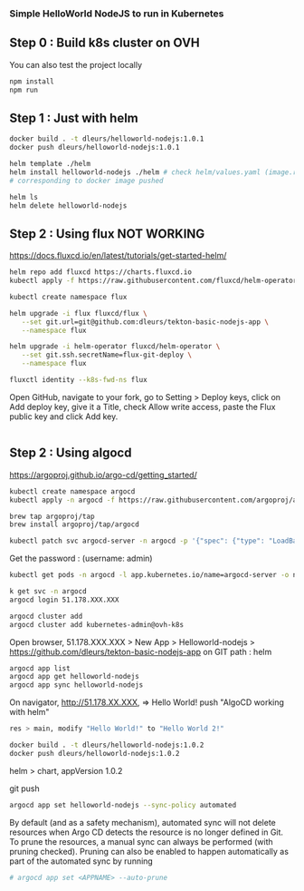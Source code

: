 ### Simple HelloWorld NodeJS to run in Kubernetes
## Step 0 : Build k8s cluster on OVH
You can also test the project locally
```bash
npm install
npm run
```
## Step 1 : Just with helm
```bash
docker build . -t dleurs/helloworld-nodejs:1.0.1
docker push dleurs/helloworld-nodejs:1.0.1
```
```bash
helm template ./helm
helm install helloworld-nodejs ./helm # check helm/values.yaml (image.repository) and helm/Chart.yaml (appVersion)
# corresponding to docker image pushed
```
```bash
helm ls
helm delete helloworld-nodejs
```
## Step 2 : Using flux NOT WORKING
https://docs.fluxcd.io/en/latest/tutorials/get-started-helm/
```bash
helm repo add fluxcd https://charts.fluxcd.io
kubectl apply -f https://raw.githubusercontent.com/fluxcd/helm-operator/master/deploy/crds.yaml
```
```bash
kubectl create namespace flux
```
```bash
helm upgrade -i flux fluxcd/flux \
   --set git.url=git@github.com:dleurs/tekton-basic-nodejs-app \
   --namespace flux
```
```bash
helm upgrade -i helm-operator fluxcd/helm-operator \
   --set git.ssh.secretName=flux-git-deploy \
   --namespace flux
```
```bash
fluxctl identity --k8s-fwd-ns flux
```
Open GitHub, navigate to your fork, go to Setting > Deploy keys, click on Add deploy key, give it a Title, check Allow write access, paste the Flux public key and click Add key.
```bash
```

## Step 2 : Using algocd
https://argoproj.github.io/argo-cd/getting_started/
```bash
kubectl create namespace argocd
kubectl apply -n argocd -f https://raw.githubusercontent.com/argoproj/argo-cd/stable/manifests/install.yaml
```
```bash
brew tap argoproj/tap
brew install argoproj/tap/argocd
```
```bash
kubectl patch svc argocd-server -n argocd -p '{"spec": {"type": "LoadBalancer"}}'
```
Get the password :  (username: admin)
```bash
kubectl get pods -n argocd -l app.kubernetes.io/name=argocd-server -o name | cut -d'/' -f 2
```
```bash
k get svc -n argocd
argocd login 51.178.XXX.XXX
```
```bash
argocd cluster add
argocd cluster add kubernetes-admin@ovh-k8s
```
Open browser, 51.178.XXX.XXX > New App > Helloworld-nodejs > <br/>
https://github.com/dleurs/tekton-basic-nodejs-app on GIT
path : helm

```bash
argocd app list
argocd app get helloworld-nodejs
argocd app sync helloworld-nodejs
```
On navigator, http://51.178.XX.XXX, => Hello World!
push "AlgoCD working with helm"
```bash
res > main, modify "Hello World!" to "Hello World 2!"
```
```bash
docker build . -t dleurs/helloworld-nodejs:1.0.2
docker push dleurs/helloworld-nodejs:1.0.2
```

helm > chart, appVersion 1.0.2

git push
```bash
argocd app set helloworld-nodejs --sync-policy automated
```
By default (and as a safety mechanism), automated sync will not delete resources when Argo CD detects the resource is no longer defined in Git. To prune the resources, a manual sync can always be performed (with pruning checked). Pruning can also be enabled to happen automatically as part of the automated sync by running
```bash
# argocd app set <APPNAME> --auto-prune 
```